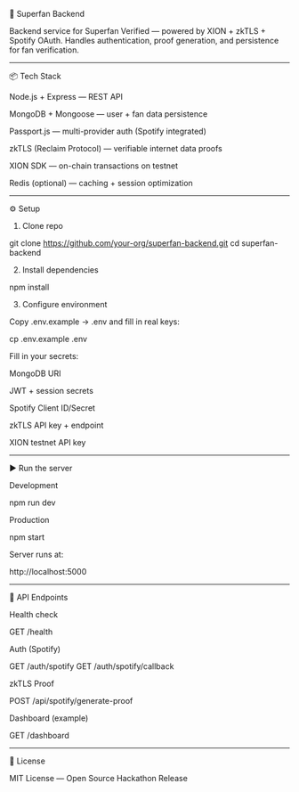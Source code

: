 🚀 Superfan Backend

Backend service for Superfan Verified — powered by XION + zkTLS + Spotify OAuth.
Handles authentication, proof generation, and persistence for fan verification.


---

📦 Tech Stack

Node.js + Express — REST API

MongoDB + Mongoose — user + fan data persistence

Passport.js — multi-provider auth (Spotify integrated)

zkTLS (Reclaim Protocol) — verifiable internet data proofs

XION SDK — on-chain transactions on testnet

Redis (optional) — caching + session optimization



---

⚙️ Setup

1. Clone repo

git clone https://github.com/your-org/superfan-backend.git
cd superfan-backend

2. Install dependencies

npm install

3. Configure environment

Copy .env.example → .env and fill in real keys:

cp .env.example .env

Fill in your secrets:

MongoDB URI

JWT + session secrets

Spotify Client ID/Secret

zkTLS API key + endpoint

XION testnet API key



---

▶️ Run the server

Development

npm run dev

Production

npm start

Server runs at:

http://localhost:5000


---

🧪 API Endpoints

Health check

GET /health

Auth (Spotify)

GET /auth/spotify
GET /auth/spotify/callback

zkTLS Proof

POST /api/spotify/generate-proof

Dashboard (example)

GET /dashboard


---

📜 License

MIT License — Open Source Hackathon Release


